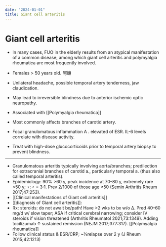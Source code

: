 ```yaml
---
date: "2024-01-01"
title: Giant cell arteritis
---
```


# Giant cell arteritis
- In many cases, FUO in the elderly results from an atypical manifestation of a common disease, among which giant cell arteritis and polymyalgia rheumatica are most frequently involved.

* Females > 50 years old. 阿嫲
* Unilateral headache, possible temporal artery tenderness, jaw claudication.
* May lead to irreversible blindness due to anterior ischemic optic neuropathy. 
* Associated with [[Polymyalgia rheumatica]]

* Most commonly affects branches of carotid artery.
* Focal granulomatous inflammation A . elevated of ESR. IL-6 levels correlate with disease activity.
* Treat with high-dose glucocorticoids prior to temporal artery biopsy to prevent blindness.

---
* Granulomatous arteritis typically involving aorta/branches; predilection for extracranial branches of carotid a., particularly temporal a. (thus also called temporal arteritis).
* Epidemiology: 90% >60 y, peak incidence at 70–80 y, extremely rare <50 y; ♀:♂ = 3:1. Prev 2/1000 of those age ≥50 (Semin Arthritis Rheum 2017;47:253).
* [[Clinical manifestations of Giant cell arteritis]] 
* [[diagnosis of Giant cell arteritis]]: 
* Rx: steroids: do not await bx/path! Have >2 wks to bx w/o Δ. Pred 40–60 mg/d w/ slow taper; ASA if critical cerebral narrowing; consider IV steroids if vision threatened (Arthritis Rheumatol 2021;73:1349). Adding tocilizumab ↑ sustained remission (NEJM 2017;377:317).
[[Polymyalgia rheumatica]]
* Follow clinical status & ESR/CRP; ~⅓relapse over 2 y (J Rheum 2015;42:1213)
